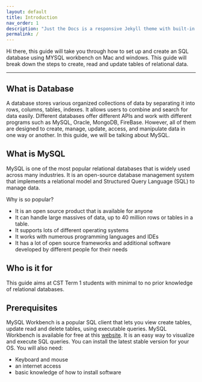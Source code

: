 ```yaml
---
layout: default
title: Introduction
nav_order: 1
description: "Just the Docs is a responsive Jekyll theme with built-in search that is easily customizable and hosted on GitHub Pages."
permalink: /
---
```



Hi there, this guide will take you through how to set up and create an SQL database using MYSQL workbench on Mac and windows. This guide will break down the steps to create, read and update tables of relational data. 

---

## What is Database

A database stores various organized collections of data by separating it into rows, columns, tables, indexes. It allows users to combine and search for data easily. Different databases offer different APIs and work with different programs such as MySQL, Oracle, MongoDB, FireBase. However, all of them are designed to create, manage, update, access, and manipulate data in one way or another. In this guide, we will be talking about MySQL.

## What is MySQL

MySQL is one of the most popular relational databases that is widely used across many industries. It is an open-source database management system that implements a relational model and Structured Query Language (SQL) to manage data.

Why is so popular?

* It is an open source product that is available for anyone
* It can handle large massives of data, up to 40 million rows or tables in a table.
* It supports lots of different operating systems
* It works with numerous programming languages and IDEs
* It has a lot of open source frameworks and additional software developed by different people for their needs


## Who is it for

This guide aims at CST Term 1 students with minimal to no prior knowledge of relational databases. 


## Prerequisites

MySQL Workbench is a popular SQL client that lets you view create tables, update read and delete tables, using executable queries. MySQL Workbench is available for free at this [website](https://dev.mysql.com/downloads/workbench/). It is an easy way to visualize and execute SQL queries. You can install the latest stable version for your OS. You will also need:

* Keyboard and mouse
* an internet access
* basic knowledge of how to install software
